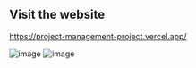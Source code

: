 ## Visit the website

https://project-management-project.vercel.app/

![image](https://github.com/bbyc4kes/project-management-project/assets/153362892/b81c984d-0788-48ef-a39b-cde4732c42f2)
![image](https://github.com/bbyc4kes/project-management-project/assets/153362892/2d9071e1-2ad3-4240-ae17-ad3d2b80ed2b)
